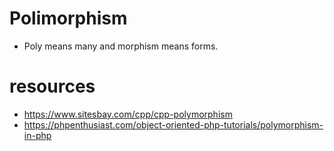 # Polimorphism

* Poly means many and morphism means forms.


# resources

* https://www.sitesbay.com/cpp/cpp-polymorphism
* https://phpenthusiast.com/object-oriented-php-tutorials/polymorphism-in-php
